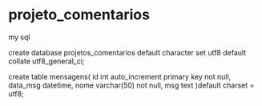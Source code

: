# projeto_comentarios

my sql

create database projetos_comentarios
default character set utf8
default collate utf8_general_ci;

create table mensagens(
id int auto_increment primary key not null,
data_msg datetime,
nome varchar(50) not null,
msg text
)default charset = utf8;